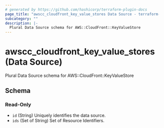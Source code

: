 ```yaml
---
# generated by https://github.com/hashicorp/terraform-plugin-docs
page_title: "awscc_cloudfront_key_value_stores Data Source - terraform-provider-awscc"
subcategory: ""
description: |-
  Plural Data Source schema for AWS::CloudFront::KeyValueStore
---
```


# awscc_cloudfront_key_value_stores (Data Source)

Plural Data Source schema for AWS::CloudFront::KeyValueStore



<!-- schema generated by tfplugindocs -->
## Schema

### Read-Only

- `id` (String) Uniquely identifies the data source.
- `ids` (Set of String) Set of Resource Identifiers.
